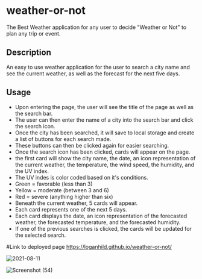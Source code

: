 # weather-or-not
The Best Weather application for any user to decide "Weather or Not" to plan any trip or event.

## Description

An easy to use weather application for the user to search a city name and see the current weather, as well as the forecast for the next five days.

## Usage

* Upon entering the page, the user will see the title of the page as well as the search bar.
* The user can then enter the name of a city into the search bar and click the search icon.
* Once the city has been searched, it will save to local storage and create a list of buttons for each search made.
* These buttons can then be clicked again for easier searching.
* Once the search icon has been clicked, cards will appear on the page.
* the first card will show the city name, the date, an icon representation of the current weather, the temperature, the wind speed, the humidity, and the UV index.
* The UV indes is color coded based on it's conditions.
* Green = favorable (less than 3)
* Yellow = moderate (between 3 and 6)
* Red = severe (anything higher than six)
* Beneath the current weather, 5 cards will appear.
* Each card represents one of the next 5 days.
* Each card displays the date, an icon representation of the forecasted weather, the forecasted temperature, and the forecasted humidity.
* If one of the previous searches is clicked, the cards will be updated for the selected search.

#Link to deployed page
https://loganhild.github.io/weather-or-not/

![2021-08-11](https://user-images.githubusercontent.com/82903685/128989327-f4b24a43-0960-4797-b13b-7504d644afcd.png)

![Screenshot (54)](https://user-images.githubusercontent.com/82903685/127425808-0aad50d4-aea0-4593-8f60-119202cc5160.png)

